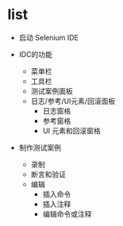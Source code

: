 # list
- 启动 Selenium IDE
- IDC的功能
  - 菜单栏
  - 工具栏
  - 测试案例面板
  - 日志/参考/UI元素/回滚面板
    - 日志窗格
    - 参考窗格
    - UI 元素和回滚窗格
  
- 制作测试案例
  - 录制
  - 断言和验证
  - 编辑
    - 插入命令
    - 插入注释
    - 编辑命令或注释  